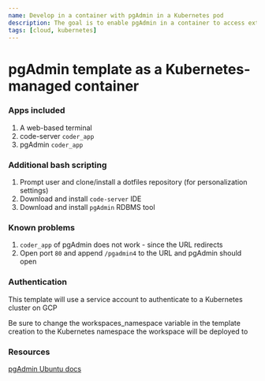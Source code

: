 ```yaml
---
name: Develop in a container with pgAdmin in a Kubernetes pod
description: The goal is to enable pgAdmin in a container to access external Postgres databases
tags: [cloud, kubernetes]
---
```


# pgAdmin template as a Kubernetes-managed container

### Apps included

1. A web-based terminal
1. code-server `coder_app`
1. pgAdmin `coder_app`

### Additional bash scripting

1. Prompt user and clone/install a dotfiles repository (for personalization settings)
1. Download and install `code-server` IDE
1. Download and install `pgAdmin` RDBMS tool

### Known problems
1. `coder_app` of pgAdmin does not work - since the URL redirects
1. Open port `80` and append `/pgadmin4` to the URL and pgAdmin should open

### Authentication

This template will use a service account to authenticate to a Kubernetes cluster on GCP

Be sure to change the workspaces_namespace variable in the template creation to the Kubernetes namespace the workspace will be deployed to

### Resources

[pgAdmin Ubuntu docs](https://www.pgadmin.org/download/pgadmin-4-apt/)
